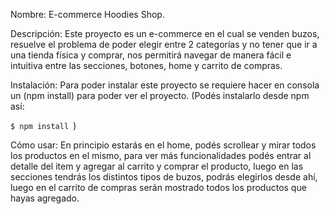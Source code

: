 Nombre: E-commerce Hoodies Shop.

Descripción: Este proyecto es un e-commerce en el cual se venden buzos, resuelve el problema de poder elegir entre 2 categorías y no tener que ir a una tienda física y comprar, nos permitirá navegar de manera fácil e intuitiva entre las secciones, botones, home y carrito de compras.

Instalación: Para poder instalar este proyecto se requiere hacer en consola un (npm install) para poder ver el proyecto. (Podés instalarlo desde npm así:

`$ npm install `)

Cómo usar: En principio estarás en el home, podés scrollear y mirar todos los productos en el mismo, para ver más funcionalidades podés entrar al detalle del item y agregar al carrito y comprar el producto, luego en las secciones tendrás los distintos tipos de buzos, podrás elegirlos desde ahí, luego en el carrito de compras serán mostrado todos los productos que hayas agregado.

